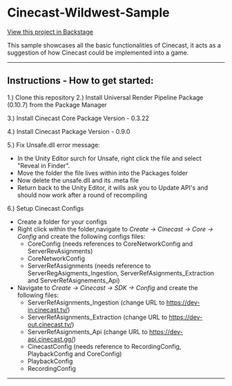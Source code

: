 # Cinecast-Wildwest-Sample
[View this project in Backstage](https://backstage.corp.unity3d.com/catalog/default/component/cinecast-wildwest-sample) <br/>

This sample showcases all the basic functionalities of Cinecast, it acts as a suggestion of how Cinecast could be implemented into a game.

------

## Instructions - How to get started:

1.) Clone this repository
2.) Install Universal Render Pipeline Package (0.10.7) from the Package Manager

3.) Install Cinecast Core Package Version - 0.3.22

4.) Install Cinecast Package Version - 0.9.0

5.) Fix Unsafe.dll error message:

- In the Unity Editor surch for Unsafe, right click the file and select "Reveal in Finder".
- Move the folder the file lives within into the Packages folder
- Now delete the unsafe.dll and its .meta file 
- Return back to the Unity Editor, it wills ask you to Update API's and should now work after a round of recompiling

6.) Setup Cinecast Configs

- Create a folder for your configs
- Right click within the folder,navigate to *Create -> Cinecast -> Core -> Config* and create the following configs files:
  - CoreConfig 
    (needs references to CoreNetworkConfig and ServerRevAsignments)
  - CoreNetworkConfig  
  - ServerRefAssignments 
    (needs reference to ServerRegAsigments_Ingestion, ServerRefAsignments_Extraction and ServerRefAsignements_Api)
- Navigate to *Create -> Cinecast -> SDK -> Config* and create the following files:
  - ServerRefAsignments_Ingestion (change URL to https://dev-in.cinecast.tv/)
  - ServerRefAsignments_Extraction (change URL to https://dev-out.cinecast.tv/)
  - ServerRefAsignments_Api (change URL to https://dev-api.cinecast.gg/)
  - CinecastConfig 
    (needs reference to RecordingConfig, PlaybackConfig and CoreConfig)
  - PlaybackConfig
  - RecordingConfig

------

